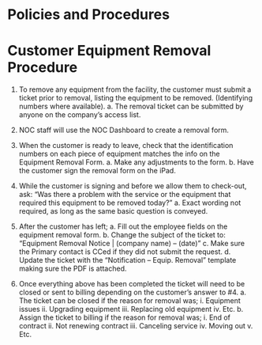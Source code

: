 # Policies and Procedures 

# Customer Equipment Removal Procedure 

1. To remove any equipment from the facility, the customer must submit a ticket prior to     removal, listing the equipment to be removed. (Identifying numbers where available).        a. The removal ticket can be submitted by anyone on the company’s access list. 

2. NOC staff will use the NOC Dashboard to create a removal form. 

3. When the customer is ready to leave, check that the identification numbers on each     piece of equipment matches the info on the Equipment Removal Form.        a. Make any adjustments to the form.        b. Have the customer sign the removal form on the iPad. 

4. While the customer is signing and before we allow them to check-out, ask:     “Was there a problem with the service or the equipment that required this equipment to     be removed today?”        a. Exact wording not required, as long as the same basic question is conveyed. 

5. After the customer has left;     a. Fill out the employee fields on the equipment removal form.     b. Change the subject of the ticket to:     “Equipment Removal Notice | (company name) – (date)”     c. Make sure the Primary contact is CCed if they did not submit the request.     d. Update the ticket with the “Notification – Equip. Removal” template making     sure the PDF is attached. 

6. Once everything above has been completed the ticket will need to be closed or sent to     billing depending on the customer’s answer to #4.        a. The ticket can be closed if the reason for removal was;           i. Equipment issues           ii. Upgrading equipment           iii. Replacing old equipment           iv. Etc.        b. Assign the ticket to billing if the reason for removal was;           i. End of contract           ii. Not renewing contract           iii. Canceling service           iv. Moving out           v. Etc. 


